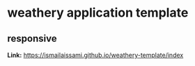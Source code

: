 # weathery application template  
## responsive  
**Link:**  https://ismailaissami.github.io/weathery-template/index  